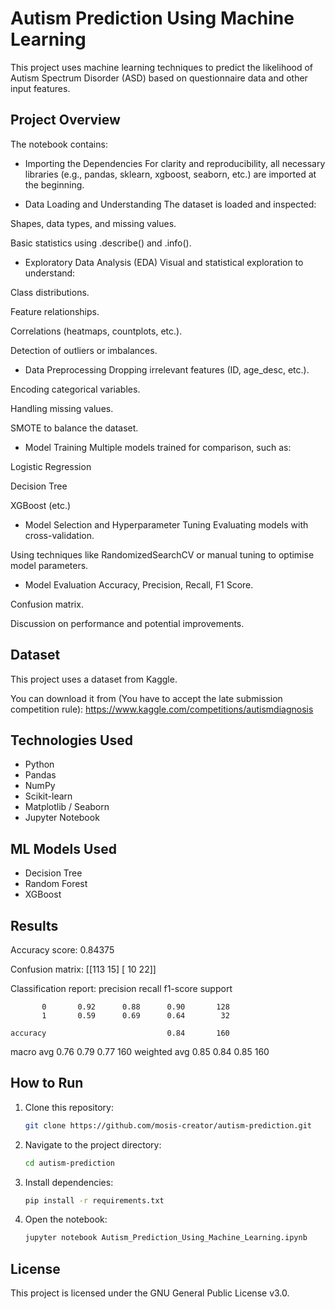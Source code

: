 # Autism Prediction Using Machine Learning

This project uses machine learning techniques to predict the likelihood of Autism Spectrum Disorder (ASD) based on questionnaire data and other input features.

## Project Overview

The notebook contains:

- Importing the Dependencies
For clarity and reproducibility, all necessary libraries (e.g., pandas, sklearn, xgboost, seaborn, etc.) are imported at the beginning.

- Data Loading and Understanding
The dataset is loaded and inspected:

Shapes, data types, and missing values.

Basic statistics using .describe() and .info().

- Exploratory Data Analysis (EDA)
Visual and statistical exploration to understand:

Class distributions.

Feature relationships.

Correlations (heatmaps, countplots, etc.).

Detection of outliers or imbalances.

- Data Preprocessing
Dropping irrelevant features (ID, age_desc, etc.).

Encoding categorical variables.

Handling missing values.

SMOTE to balance the dataset.

- Model Training
Multiple models trained for comparison, such as:

Logistic Regression

Decision Tree

XGBoost (etc.)

- Model Selection and Hyperparameter Tuning
Evaluating models with cross-validation.

Using techniques like RandomizedSearchCV or manual tuning to optimise model parameters.

- Model Evaluation
Accuracy, Precision, Recall, F1 Score.

Confusion matrix.

Discussion on performance and potential improvements.

## Dataset

This project uses a dataset from Kaggle.

You can download it from (You have to accept the late submission competition rule): https://www.kaggle.com/competitions/autismdiagnosis

## Technologies Used

- Python
- Pandas
- NumPy
- Scikit-learn
- Matplotlib / Seaborn
- Jupyter Notebook

## ML Models Used

- Decision Tree
- Random Forest
- XGBoost

## Results

Accuracy score:
 0.84375

Confusion matrix:
 [[113  15]
 [ 10  22]]

Classification report:
               precision    recall  f1-score   support

           0       0.92      0.88      0.90       128
           1       0.59      0.69      0.64        32

    accuracy                           0.84       160
   macro avg       0.76      0.79      0.77       160
weighted avg       0.85      0.84      0.85       160

## How to Run

1. Clone this repository:
   ```bash
   git clone https://github.com/mosis-creator/autism-prediction.git
   ```
2. Navigate to the project directory:
   ```bash
   cd autism-prediction
   ```
3. Install dependencies:
   ```bash
   pip install -r requirements.txt
   ```
4. Open the notebook:
   ```bash
   jupyter notebook Autism_Prediction_Using_Machine_Learning.ipynb
   ```

## License

This project is licensed under the GNU General Public License v3.0.
